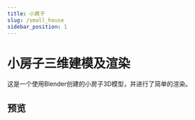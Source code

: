 ```yaml
---
title: 小房子
slug: /small_house
sidebar_position: 1
---
```


# 小房子三维建模及渲染

这是一个使用Blender创建的小房子3D模型，并进行了简单的渲染。

## 预览

